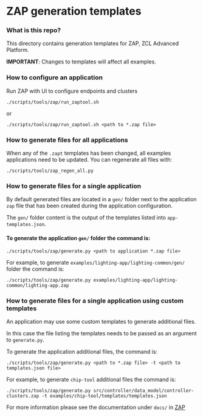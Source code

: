 # ZAP generation templates

### What is this repo?

This directory contains generation templates for ZAP, ZCL Advanced Platform.

**IMPORTANT**: Changes to templates will affect all examples.

### How to configure an application

Run ZAP with UI to configure endpoints and clusters

```
./scripts/tools/zap/run_zaptool.sh
```

or

```
./scripts/tools/zap/run_zaptool.sh <path to *.zap file>
```

### How to generate files for all applications

When any of the `.zapt` templates has been changed, all examples applications
need to be updated. You can regenerate all files with:

```
./scripts/tools/zap_regen_all.py
```

### How to generate files for a single application

By default generated files are located in a `gen/` folder next to the
application `zap` file that has been created during the application
configuration.

The `gen/` folder content is the output of the templates listed into
`app-templates.json`.

#### To generate the application `gen/` folder the command is:

```
./scripts/tools/zap/generate.py <path to application *.zap file>
```

For example, to generate `examples/lighting-app/lighting-common/gen/` folder the
command is:

```
./scripts/tools/zap/generate.py examples/lighting-app/lighting-common/lighting-app.zap
```

### How to generate files for a single application using custom templates

An application may use some custom templates to generate additional files.

In this case the file listing the templates needs to be passed as an argument to
`generate.py`.

To generate the application additional files, the command is:

```
./scripts/tools/zap/generate.py <path to *.zap file> -t <path to templates.json file>
```

For example, to generate `chip-tool` additional files the command is:

```
./scripts/tools/zap/generate.py src/controller/data_model/controller-clusters.zap -t examples/chip-tool/templates/templates.json
```

For more information please see the documentation under `docs/` in
[ZAP](https://github.com/project-chip/zap)
